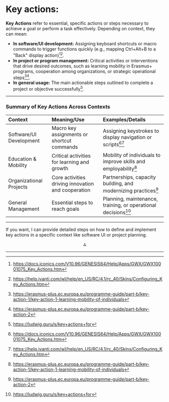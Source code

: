 <!-- Corresponds to Answer #16 (based on order of appearance in source) -->
# Key actions:

**Key Actions** refer to essential, specific actions or steps necessary to achieve a goal or perform a task effectively. Depending on context, they can mean:

- **In software/UI development:** Assigning keyboard shortcuts or macro commands to trigger functions quickly (e.g., mapping Ctrl+Alt+B to a "Back" display action)[^31_1][^31_8].
- **In project or program management:** Critical activities or interventions that drive desired outcomes, such as learning mobility in Erasmus+ programs, cooperation among organizations, or strategic operational steps[^31_2][^31_6].
- **In general usage:** The main actionable steps outlined to complete a project or objective successfully[^31_5].

---

### Summary of Key Actions Across Contexts

| Context | Meaning/Use | Examples/Details |
| :-- | :-- | :-- |
| Software/UI Development | Macro key assignments or shortcut commands | Assigning keystrokes to display navigation or scripts[^31_1][^31_8] |
| Education \& Mobility | Critical activities for learning and growth | Mobility of individuals to improve skills and employability[^31_2] |
| Organizational Projects | Core activities driving innovation and cooperation | Partnerships, capacity building, and modernizing practices[^31_6] |
| General Management | Essential steps to reach goals | Planning, maintenance, training, or operational decisions[^31_5] |


---

If you want, I can provide detailed steps on how to define and implement key actions in a specific context like software UI or project planning.

<div style="text-align: center">⁂</div>

[^31_1]: https://docs.iconics.com/V10.96/GENESIS64/Help/Apps/GWX/GWX10001075_Key_Actions.htm

[^31_2]: https://erasmus-plus.ec.europa.eu/programme-guide/part-b/key-action-1/key-action-1-learning-mobility-of-individuals

[^31_3]: https://www.oed.com/dictionary/key-action_n

[^31_4]: https://www.slideteam.net/powerpoint/Key-Actions

[^31_5]: https://ludwig.guru/s/key+actions+for

[^31_6]: https://erasmus-plus.ec.europa.eu/programme-guide/part-b/key-action-2

[^31_7]: https://www.igi-global.com/dictionary/key-action/16142

[^31_8]: https://help.ivanti.com/wl/help/en_US/RC/4.1/rc_40/Skins/Configuring_Key_Actions.htm


---
